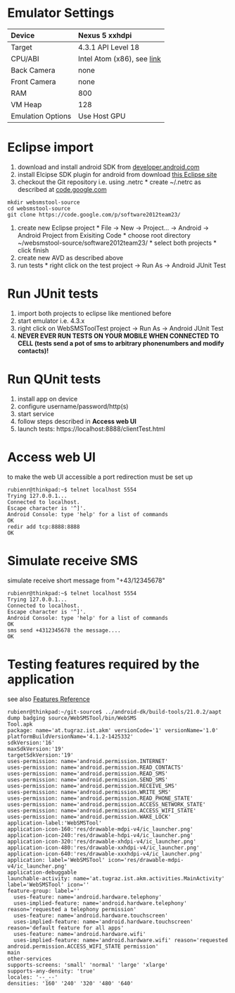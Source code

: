 # Emulator Settings #
| Device | Nexus 5 xxhdpi |
|:-------|:---------------|
| Target | 4.3.1 API Level 18 |
| CPU/ABI | Intel Atom (x86), see [link](http://software.intel.com/en-us/android/articles/speeding-up-the-android-emulator-on-intel-architecture) |
| Back Camera | none           |
| Front Camera | none           |
| RAM    | 800            |
| VM Heap | 128            |
| Emulation Options | Use Host GPU   |


# Eclipse import #
  1. download and install android SDK from [developer.android.com](http://developer.android.com/sdk/index.html#ExistingIDE)
  1. install Elcipse SDK plugin for android from download [this Eclipse site](https://dl-ssl.google.com/android/eclipse/)
  1. checkout the Git repository i.e. using .netrc
    * create ~/.netrc as described at [code.google.com](https://code.google.com/p/software2012team23/source/checkout?)
```
mkdir websmstool-source
cd websmstool-source
git clone https://code.google.com/p/software2012team23/
```
  1. create new Eclipse project
    * File -> New -> Project... -> Android -> Android Project from Exisiting Code
    * choose root directory ~/websmstool-source/software2012team23/
    * select both projects
    * click finish
  1. create new AVD as described above
  1. run tests
    * right click on the test project -> Run As -> Android JUnit Test


# Run JUnit tests #
  1. import both projects to eclipse like mentioned before
  1. start emulator i.e. 4.3.x
  1. right click on WebSMSToolTest project -> Run As -> Android JUnit Test
  1. **NEVER EVER RUN TESTS ON YOUR MOBILE WHEN CONNECTED TO CELL (tests send a pot of sms to arbitrary phonenumbers and modify contacts)!**

# Run QUnit tests #
  1. install app on device
  1. configure username/password/http(s)
  1. start service
  1. follow steps described in **Access web UI**
  1. launch tests: https://localhost:8888/clientTest.html


# Access web UI #
to make the web UI accessible a port redirection must be set up
```
rubienr@thinkpad:~$ telnet localhost 5554
Trying 127.0.0.1...
Connected to localhost.
Escape character is '^]'.
Android Console: type 'help' for a list of commands
OK
redir add tcp:8888:8888
OK
```

# Simulate receive SMS #
simulate receive short message from "+43/12345678"
```
rubienr@thinkpad:~$ telnet localhost 5554
Trying 127.0.0.1...
Connected to localhost.
Escape character is '^]'.
Android Console: type 'help' for a list of commands
OK
sms send +4312345678 the message....
OK
```

# Testing features required by the application #
see also [Features Reference](http://developer.android.com/guide/topics/manifest/uses-feature-element.html#features-reference)
```
rubienr@thinkpad:~/git-source$ ../android-dk/build-tools/21.0.2/aapt dump badging source/WebSMSTool/bin/WebSMS
Tool.apk 
package: name='at.tugraz.ist.akm' versionCode='1' versionName='1.0' platformBuildVersionName='4.1.2-1425332'
sdkVersion:'16'
maxSdkVersion:'19'
targetSdkVersion:'19'
uses-permission: name='android.permission.INTERNET'
uses-permission: name='android.permission.READ_CONTACTS'
uses-permission: name='android.permission.READ_SMS'
uses-permission: name='android.permission.SEND_SMS'
uses-permission: name='android.permission.RECEIVE_SMS'
uses-permission: name='android.permission.WRITE_SMS'
uses-permission: name='android.permission.READ_PHONE_STATE'
uses-permission: name='android.permission.ACCESS_NETWORK_STATE'
uses-permission: name='android.permission.ACCESS_WIFI_STATE'
uses-permission: name='android.permission.WAKE_LOCK'
application-label:'WebSMSTool'
application-icon-160:'res/drawable-mdpi-v4/ic_launcher.png'
application-icon-240:'res/drawable-hdpi-v4/ic_launcher.png'
application-icon-320:'res/drawable-xhdpi-v4/ic_launcher.png'
application-icon-480:'res/drawable-xxhdpi-v4/ic_launcher.png'
application-icon-640:'res/drawable-xxxhdpi-v4/ic_launcher.png'
application: label='WebSMSTool' icon='res/drawable-mdpi-v4/ic_launcher.png'
application-debuggable
launchable-activity: name='at.tugraz.ist.akm.activities.MainActivity'  label='WebSMSTool' icon=''
feature-group: label=''
  uses-feature: name='android.hardware.telephony'
  uses-implied-feature: name='android.hardware.telephony' reason='requested a telephony permission'
  uses-feature: name='android.hardware.touchscreen'
  uses-implied-feature: name='android.hardware.touchscreen' reason='default feature for all apps'
  uses-feature: name='android.hardware.wifi'
  uses-implied-feature: name='android.hardware.wifi' reason='requested android.permission.ACCESS_WIFI_STATE permission'
main
other-services
supports-screens: 'small' 'normal' 'large' 'xlarge'
supports-any-density: 'true'
locales: '--_--'
densities: '160' '240' '320' '480' '640'
```